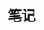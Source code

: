 # 笔记
<!-- 
<i class="material-icons-two-tone">check_circle</i>

<span class="material-icons">done</span> -->

